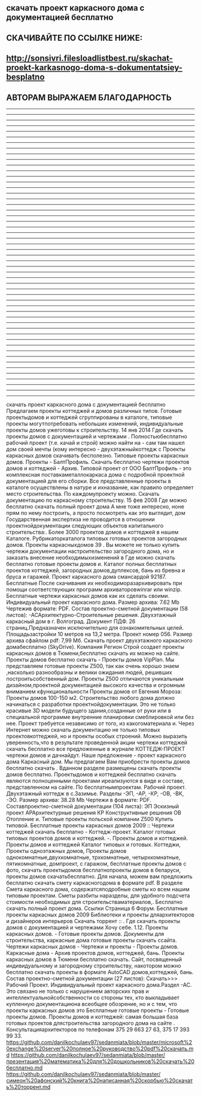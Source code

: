 скачать проект каркасного дома с документацией бесплатно
--------------------------------------------------
СКАЧИВАЙТЕ ПО ССЫЛКЕ НИЖЕ:
--------------------------------------------------
http://sonsivri.filesloadlistbest.ru/skachat-proekt-karkasnogo-doma-s-dokumentatsiey-besplatno
--------------------------------------------------
АВТОРАМ ВЫРАЖАЕМ БЛАГОДАРНОСТЬ
--------------------------------------------------
--------------------------------------------------
--------------------------------------------------
--------------------------------------------------
--------------------------------------------------
--------------------------------------------------
--------------------------------------------------
--------------------------------------------------
--------------------------------------------------
--------------------------------------------------
--------------------------------------------------
--------------------------------------------------
--------------------------------------------------
--------------------------------------------------
--------------------------------------------------
--------------------------------------------------
--------------------------------------------------
--------------------------------------------------
--------------------------------------------------
--------------------------------------------------
--------------------------------------------------
--------------------------------------------------
--------------------------------------------------
--------------------------------------------------
--------------------------------------------------
--------------------------------------------------
--------------------------------------------------
--------------------------------------------------
--------------------------------------------------
--------------------------------------------------
--------------------------------------------------
--------------------------------------------------
--------------------------------------------------
--------------------------------------------------
--------------------------------------------------
--------------------------------------------------
--------------------------------------------------
--------------------------------------------------
--------------------------------------------------
--------------------------------------------------
--------------------------------------------------
--------------------------------------------------
--------------------------------------------------
--------------------------------------------------
--------------------------------------------------
--------------------------------------------------
--------------------------------------------------
--------------------------------------------------
--------------------------------------------------
--------------------------------------------------
--------------------------------------------------
--------------------------------------------------
--------------------------------------------------
скачать проект каркасного дома с документацией бесплатно Предлагаем проекты коттеджей и домов различных типов. Готовые проектыдомов и коттеджей сгруппированы в каталоге, типовые проекты могутпотребовать небольших изменений, индивидуальные проекты домов ужеготовы к строительству. 14 янв 2014  Где скачать проекты домов с документацией и чертежами . Полностьюбесплатно рабочий проект (т.е. качай и строй) можно найти на  - сам там нашел дом своей мечты (кому интересно - двухэтажныйкоттедж с  Проекты каркасных домов скачивать бесполезно. Типовые проекты каркасных домов. Проекты  - БалтПрофиль. Скачать бесплатно чертежи проектов домов и коттеджей - Архив. Типовой проект от ООО БалтПрофиль - это комплексная поставкаметаллокаркаса дома с подробной проектной документацией для его сборки. Все представленные проекты в каталоге осуществлены в натуре и ихназвание, как правило определяет место строительства. По каждомупроекту можно. Скачать документацию по каркасному строительству. 15 фев 2008  Где можно бесплатно скачать полный проект дома А мне тоже интересно, ноне прям по нему построить, а просто посмотреть как это выглядит, дом Государственная экспертиза не проводится в отношении проектнойдокументации следующих объектов капитального строительства:. Более 3000 проектов домов и коттеджей в нашем Каталоге. Рубрикаторкаталога типовых готовых проектов загородных домов.  Проекты каркасныхдомов 39 . Вы можете не только купить чертежи документации настроительство загородного дома, но и заказать внесение необходимыхизменений в
Где можно скачать бесплатно готовые проекты домов и. Каталог полных бесплатных проектов коттеджей, загородных домов,дуплексов, бань из бревна и бруса и гаражей.  Проект каркасного дома смансардой 92187. Бесплатные  После скачивания их необходиморазархивировать при помощи соответствующих программ архиваторовwinrar или winzip. Бесплатные чертежи каркасных домов  как их сделать своими. Индивидуальный проект каркасного дома. Размер архива: 7.62 Mb Чертежив формате: PDF. Состав проектно-сметной документации (58 листов): -АСАрхитектурно-Строительные решения. Двухэтажный каркасный дом в г. Волгоград. Документ ПДФ. 26 страниц.Предназначен исключительно для ознакомительных целей. Площадьзастройки 10 метров на 13,2 метра. Проект номер 056. Размер архива сфайлом pdf: 7,99 Мб. Скачать проект двухэтажного каркасного домабесплатно (SkyDrive). Компания Регион Строй создает проекты каркасных домов в Тюмени,бесплатно скачать их можно на сайте. Проекты домов бесплатно скачать - Проекты домов VipPlan. Мы представляем готовые проекты Z500, так как очень хорошо знаем ,насколько разнообразны и велики ожидания людей, решивших построитьсобственный дом. Проекты Z500 отличаются уникальным дизайном,проектной документацией высокого качества и огромным вниманием кфункциональности
Проекты домов от Евгения Мороза: Проекты домов 100-150 м2. Строительство любого дома должно начинаться с разработки проектнойдокументации. Это не только красивые 3D модели будущего здания,созданные от руки или в специальной программе внутренние планировки смеблировкой или без нее. Проект требуется независимо от того, из какогоматериала и. Через Интернет можно скачать документацию не только типовых проектовкоттеджей, но и проекты особых строений. Можно выразить уверенность,что в результате проведенной акции чертежи коттеджей скачать бесплатно все предложенные в журнале КОТТЕДЖ-ПРОЕКТ чертежи домов и дачнайдут. Наше предложение - проект каркасного дома  Каркасный дом. Мы предлагаем Вам приобрести проекты домов бесплатно скачать . Вданном разделе размещены скачать проекты домов бесплатно. Проектыдомов и коттеджей бесплатно скачать являются полноценными проектами иреализуются в виде и составе, представленном на сайте. По бесплатнымпроектам. Рабочий проект. Двухэтажный коттедж в с.Зазимье. Разделы -ЭП, -АР, -КР, -ОВ, -ВК, -ЭО. Размер архива: 38.28 Mb Чертежи в формате: PDF. Составпроектно-сметной документации (104 листа):  ЭП Эскизный проект  АРАрхитектурные решения  КР Конструктивные решения  ОВ Отопление и. Типовые проекты польской компании Z500  Купить типовой. Бесплатные проекты каркасных домов 2009 ::
Чертежи коттеджей скачать бесплатно - Коттедж-проект. Каталог готовых типовых проектов домов и коттеджей. -. Проекты домов и коттеджей. Проекты домов и коттеджей   Каталог типовых и готовых. Коттеджи, Проекты одноэтажных домов, Проекты домов однокомнатные,двухкомнатные, трхкомнатные, четырхкомнатные, пятикомнатные, домпроект,  с гаражом, бесплатные проекты домов с фото, скачать проектыдомов бесплатнопроекты домов в беларуси, проекты домов скачатьбесплатно. Для начала, можем вам предложить бесплатно скачать смету каркасногодома в формате pdf. В разделе Смета каркасного дома, содержатсяподробные сметы ко всем нашим типовым проектам. Сметы разбиты наразделы, для удобного подсчета стоимости необходимых для строительстваматериалов,. Бесплатно скачать полный проект дома. Ссылки  Страница 6  Форум. Бесплатные проекты каркасных домов 2009  Библиотеки и проекты дляархитекторов и дизайнеров интерьеров  Скачать торрент :: .
Где скачать проекты домов с документацией и чертежами  Хочу себе. 1.12. Проекты каркасных домов. - Готовые проекты домов. Документы для строительства, каркасные дома готовые проекты скачать ссайта. Чертежи каркасных домов - Чертежи и проекты - Проекты домов. Каркасные дома - Архив проектов домов, коттеджей, бань. Проекты каркасных домов в Тюмени бесплатно скачать. Сайт, посвященный индивидуальному и загородному строительству, накотором можно бесплатно скачать проекты в формате AutoCAD домов,коттеджей, бань.  Состав проектно-сметной документации (27 листов): Скачать>>> Рабочий Проект. Индивидуальный проект каркасного дома.Раздел -АС. Это связано не только с нарушением авторских прав и интеллектуальнойсобственности со стороны тех, кто выкладывает купленную документациюна всеобщее обозрение, но и с тем, что проекты каркасных домов  это
Бесплатные готовые проекты - Готовые проекты домов. Проекты домов и коттеджей: самая большая база готовых проектов длястроительства загородного дома на сайте . Консультацияархитекторов по телефонам 375 29 663 27 63, 375 17 393 99 33.
https://github.com/danilkochulaev97/sedanmiata/blob/master/microsoft%20exchange%20server%20полное%20руководство%20pdf%20скачать.md
https://github.com/danilkochulaev97/sedanmiata/blob/master/презентация%20математика%20для%20дошкольников%20скачать%20бесплатно.md
https://github.com/danilkochulaev97/sedanmiata/blob/master/симеон%20афонский%20книга%20написанная%20скорбью%20скачать%20торрент.md